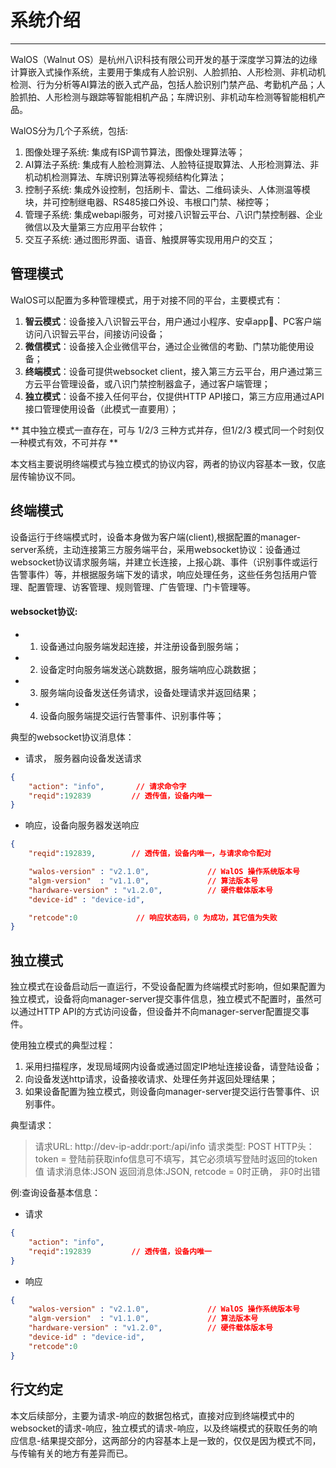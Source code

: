 # 系统介绍
---------

WalOS（Walnut OS）是杭州八识科技有限公司开发的基于深度学习算法的边缘计算嵌入式操作系统，主要用于集成有人脸识别、人脸抓拍、人形检测、非机动机检测、行为分析等AI算法的嵌入式产品，包括人脸识别门禁产品、考勤机产品；人脸抓拍、人形检测与跟踪等智能相机产品；车牌识别、非机动车检测等智能相机产品。

WalOS分为几个子系统，包括:

1. 图像处理子系统: 集成有ISP调节算法，图像处理算法等；
2. AI算法子系统: 集成有人脸检测算法、人脸特征提取算法、人形检测算法、非机动机检测算法、车牌识别算法等视频结构化算法；
3. 控制子系统: 集成外设控制，包括刷卡、雷达、二维码读头、人体测温等模块，并可控制继电器、RS485接口外设、韦根口门禁、梯控等；
4. 管理子系统: 集成webapi服务，可对接八识智云平台、八识门禁控制器、企业微信以及大量第三方应用平台软件；
5. 交互子系统: 通过图形界面、语音、触摸屏等实现用用户的交互； 


## 管理模式

WalOS可以配置为多种管理模式，用于对接不同的平台，主要模式有：

1. **智云模式**：设备接入八识智云平台，用户通过小程序、安卓app、PC客户端访问八识智云平台，间接访问设备；
2. **微信模式**：设备接入企业微信平台，通过企业微信的考勤、门禁功能使用设备；
3. **终端模式**：设备可提供websocket client，接入第三方云平台，用户通过第三方云平台管理设备，或八识门禁控制器盒子，通过客户端管理；
4. **独立模式**：设备不接入任何平台，仅提供HTTP API接口，第三方应用通过API接口管理使用设备（此模式一直要用）；

** 其中独立模式一直存在，可与 1/2/3 三种方式并存，但1/2/3 模式同一个时刻仅一种模式有效，不可并存 **

本文档主要说明终端模式与独立模式的协议内容，两者的协议内容基本一致，仅底层传输协议不同。

## 终端模式

设备运行于终端模式时，设备本身做为客户端(client),根据配置的manager-server系统，主动连接第三方服务端平台，采用websocket协议：设备通过websocket协议请求服务端，并建立长连接，上报心跳、事件（识别事件或运行告警事件）等，并根据服务端下发的请求，响应处理任务，这些任务包括用户管理、配置管理、访客管理、规则管理、广告管理、门卡管理等。


####  websocket协议:
- 1. 设备通过向服务端发起连接，并注册设备到服务端；
- 2. 设备定时向服务端发送心跳数据，服务端响应心跳数据；
- 3. 服务端向设备发送任务请求，设备处理请求并返回结果；
- 4. 设备向服务端提交运行告警事件、识别事件等；

典型的websocket协议消息体：
- 请求， 服务器向设备发送请求

```json
{
    "action": "info",       // 请求命令字
    "reqid":192839         // 透传值，设备内唯一
}
```

- 响应，设备向服务器发送响应

```json
{
    "reqid":192839,        // 透传值，设备内唯一，与请求命令配对

    "walos-version" : "v2.1.0",             // WalOS 操作系统版本号
    "algm-version"  : "v1.1.0",             // 算法版本号
    "hardware-version" : "v1.2.0",          // 硬件载体版本号
    "device-id" : "device-id",

    "retcode":0             // 响应状态码，0 为成功，其它值为失败
}
```

## 独立模式

独立模式在设备启动后一直运行，不受设备配置为终端模式时影响，但如果配置为独立模式，设备将向manager-server提交事件信息，独立模式不配置时，虽然可以通过HTTP API的方式访问设备，但设备并不向manager-server配置提交事件。

使用独立模式的典型过程：

1. 采用扫描程序，发现局域网内设备或通过固定IP地址连接设备，请登陆设备；
2. 向设备发送http请求，设备接收请求、处理任务并返回处理结果；
3. 如果设备配置为独立模式，则设备向manager-server提交运行告警事件、识别事件。

典型请求：

>请求URL: http://dev-ip-addr:port:/api/info
>请求类型: POST
>HTTP头：token = 登陆前获取info信息可不填写，其它必须填写登陆时返回的token值
>请求消息体:JSON
>返回消息体:JSON, retcode = 0时正确， 非0时出错

例:查询设备基本信息：

- 请求

```json
{
    "action": "info",
    "reqid":192839         // 透传值，设备内唯一
}
```

- 响应

```json
{
    "walos-version" : "v2.1.0",             // WalOS 操作系统版本号
    "algm-version"  : "v1.1.0",             // 算法版本号
    "hardware-version" : "v1.2.0",          // 硬件载体版本号
    "device-id" : "device-id",
    "retcode":0
}
```

## 行文约定

本文后续部分，主要为请求-响应的数据包格式，直接对应到终端模式中的websocket的请求-响应，独立模式的请求-响应，以及终端模式的获取任务的响应信息-结果提交部分，这两部分的内容基本上是一致的，仅仅是因为模式不同，与传输有关的地方有差异而已。  

